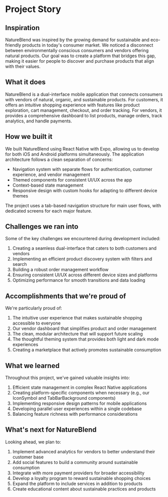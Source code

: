 # Project Story

## Inspiration
NatureBlend was inspired by the growing demand for sustainable and eco-friendly products in today's consumer market. We noticed a disconnect between environmentally conscious consumers and vendors offering natural products. Our goal was to create a platform that bridges this gap, making it easier for people to discover and purchase products that align with their values.


## What it does
NatureBlend is a dual-interface mobile application that connects consumers with vendors of natural, organic, and sustainable products. For customers, it offers an intuitive shopping experience with features like product exploration, cart management, checkout, and order tracking. For vendors, it provides a comprehensive dashboard to list products, manage orders, track analytics, and handle payments.

## How we built it
We built NatureBlend using React Native with Expo, allowing us to develop for both iOS and Android platforms simultaneously. The application architecture follows a clean separation of concerns:

- Navigation system with separate flows for authentication, customer experience, and vendor management
- Themed components for consistent UI/UX across the app
- Context-based state management
- Responsive design with custom hooks for adapting to different device themes

The project uses a tab-based navigation structure for main user flows, with dedicated screens for each major feature.

## Challenges we ran into
Some of the key challenges we encountered during development included:

1. Creating a seamless dual-interface that caters to both customers and vendors
2. Implementing an efficient product discovery system with filters and search
3. Building a robust order management workflow
4. Ensuring consistent UI/UX across different device sizes and platforms
5. Optimizing performance for smooth transitions and data loading

## Accomplishments that we're proud of
We're particularly proud of:

1. The intuitive user experience that makes sustainable shopping accessible to everyone
2. Our vendor dashboard that simplifies product and order management
3. The clean, modular architecture that will support future scaling
4. The thoughtful theming system that provides both light and dark mode experiences
5. Creating a marketplace that actively promotes sustainable consumption

## What we learned
Throughout this project, we've gained valuable insights into:

1. Efficient state management in complex React Native applications
2. Creating platform-specific components when necessary (e.g., our IconSymbol and TabBarBackground components)
3. Implementing responsive design patterns for mobile applications
4. Developing parallel user experiences within a single codebase
5. Balancing feature richness with performance considerations

## What's next for NatureBlend
Looking ahead, we plan to:

1. Implement advanced analytics for vendors to better understand their customer base
2. Add social features to build a community around sustainable consumption
3. Integrate with more payment providers for broader accessibility
4. Develop a loyalty program to reward sustainable shopping choices
5. Expand the platform to include services in addition to products
6. Create educational content about sustainable practices and products